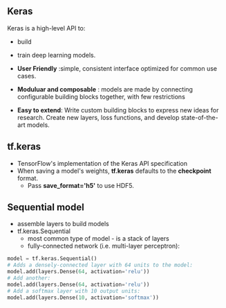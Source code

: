 ## Keras

Keras is a high-level API to:
 - build 
 - train
 deep learning models.

- **User Friendly** :simple, consistent interface optimized for common use cases.
- **Moduluar and composable** : models are made by connecting configurable building blocks together, with few restrictions
- **Easy to extend**: Write custom building blocks to express new ideas for research. Create new layers, loss functions, and develop state-of-the-art models.

## tf.keras
-  TensorFlow's implementation of the Keras API specification
 - When saving a model's weights, **tf.keras** defaults to the **checkpoint** format.
    -  Pass **save_format='h5'** to use HDF5.

## Sequential model
- assemble layers to build models
- tf.keras.Sequential
    - most common type of model - is a stack of layers
    - fully-connected network (i.e. multi-layer perceptron):
```python
model = tf.keras.Sequential()
# Adds a densely-connected layer with 64 units to the model:
model.add(layers.Dense(64, activation='relu'))
# Add another:
model.add(layers.Dense(64, activation='relu'))
# Add a softmax layer with 10 output units:
model.add(layers.Dense(10, activation='softmax'))
```


